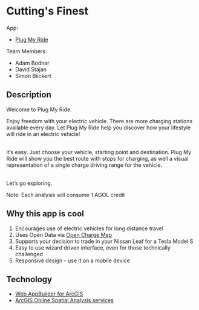 # Cutting's Finest

App:

* [Plug My Ride](http://172.31.17.55/Cuttingsfinest/plugmyride/)

Team Members:

* Adam Bodnar
* David Stajan
* Simon Biickert

## Description

Welcome to Plug My Ride.

Enjoy freedom with your electric vehicle. There are more charging stations available every day.  Let Plug My Ride help you discover how your lifestyle will ride in an electric vehicle!<br><br>

It’s easy. Just choose your vehicle, starting point and destination. Plug My Ride will show you the best route with stops for charging, as well a visual representation of a single charge driving range for the vehicle.<br><br>

Let’s go exploring.


Note: Each analysis will consume 1 AGOL credit 

## Why this app is cool

1. Encourages use of electric vehicles for long distance travel
2. Uses Open Data via [Open Charge Map](http://openchargemap.org/site/)
3. Supports your decision to trade in your Nissan Leaf for a Tesla Model S
4. Easy to use wizard driven interface, even for those technically challenged
5. Responsive design - use it on a mobile device

## Technology

* [Web AppBuilder for ArcGIS](https://betacommunity.esri.com/callout/?callid=6811D4EE591E41FA91FE743D294B114B)
* [ArcGIS Online Spatial Analysis services](https://developers.arcgis.com/rest/analysis/)